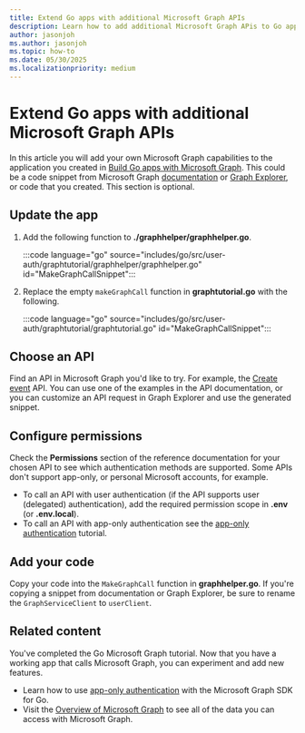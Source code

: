 ```yaml
---
title: Extend Go apps with additional Microsoft Graph APIs
description: Learn how to add additional Microsoft Graph APis to Go apps
author: jasonjoh
ms.author: jasonjoh
ms.topic: how-to
ms.date: 05/30/2025
ms.localizationpriority: medium
---
```


# Extend Go apps with additional Microsoft Graph APIs

In this article you will add your own Microsoft Graph capabilities to the application you created in [Build Go apps with Microsoft Graph](go.md). This could be a code snippet from Microsoft Graph [documentation](/graph/api/overview) or [Graph Explorer](https://developer.microsoft.com/graph/graph-explorer), or code that you created. This section is optional.

## Update the app

1. Add the following function to **./graphhelper/graphhelper.go**.

    :::code language="go" source="includes/go/src/user-auth/graphtutorial/graphhelper/graphhelper.go" id="MakeGraphCallSnippet":::

1. Replace the empty `makeGraphCall` function in **graphtutorial.go** with the following.

    :::code language="go" source="includes/go/src/user-auth/graphtutorial/graphtutorial.go" id="MakeGraphCallSnippet":::

## Choose an API

Find an API in Microsoft Graph you'd like to try. For example, the [Create event](/graph/api/user-post-events) API. You can use one of the examples in the API documentation, or you can customize an API request in Graph Explorer and use the generated snippet.

## Configure permissions

Check the **Permissions** section of the reference documentation for your chosen API to see which authentication methods are supported. Some APIs don't support app-only, or personal Microsoft accounts, for example.

- To call an API with user authentication (if the API supports user (delegated) authentication), add the required permission scope in **.env** (or **.env.local**).
- To call an API with app-only authentication see the [app-only authentication](/graph/tutorials/go-app-only) tutorial.

## Add your code

Copy your code into the `MakeGraphCall` function in **graphhelper.go**. If you're copying a snippet from documentation or Graph Explorer, be sure to rename the `GraphServiceClient` to `userClient`.

## Related content

You've completed the Go Microsoft Graph tutorial. Now that you have a working app that calls Microsoft Graph, you can experiment and add new features.

- Learn how to use [app-only authentication](/graph/tutorials/go-app-only) with the Microsoft Graph SDK for Go.
- Visit the [Overview of Microsoft Graph](/graph/overview) to see all of the data you can access with Microsoft Graph.
